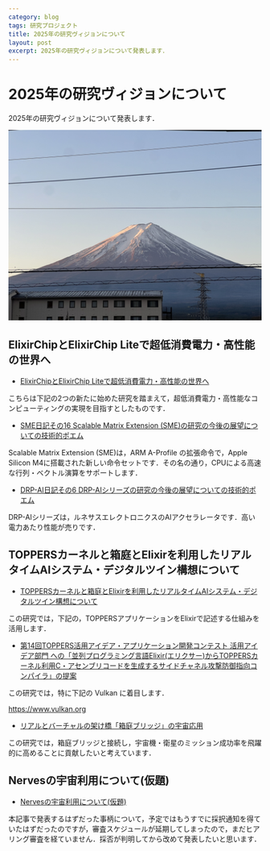 ```yaml
---
category: blog
tags: 研究プロジェクト
title: 2025年の研究ヴィジョンについて
layout: post
excerpt: 2025年の研究ヴィジョンについて発表します．
---
```

# 2025年の研究ヴィジョンについて

2025年の研究ヴィジョンについて発表します．

![2025年1月3日に撮影した富士山](/assets/images/mt_fuji.jpg "2025年1月3日に撮影した富士山")

## ElixirChipとElixirChip Liteで超低消費電力・高性能の世界へ

- [ElixirChipとElixirChip Liteで超低消費電力・高性能の世界へ](https://qiita.com/zacky1972/items/960f67189705c388b3a7)

こちらは下記の2つの新たに始めた研究を踏まえて，超低消費電力・高性能なコンピューティングの実現を目指すとしたものです．

- [SME日記その16 Scalable Matrix Extension (SME)の研究の今後の展望についての技術的ポエム](https://qiita.com/zacky1972/items/34ff853daebaf24761a4)

Scalable Matrix Extension (SME)は，ARM A-Profile の拡張命令で，Apple Silicon M4に搭載された新しい命令セットです．その名の通り，CPUによる高速な行列・ベクトル演算をサポートします．

- [DRP-AI日記その6 DRP-AIシリーズの研究の今後の展望についての技術的ポエム](https://qiita.com/zacky1972/items/5c92779e2bac7ab631e8)

DRP-AIシリーズは，ルネサスエレクトロニクスのAIアクセラレータです．高い電力あたり性能が売りです．

## TOPPERSカーネルと箱庭とElixirを利用したリアルタイムAIシステム・デジタルツイン構想について

- [TOPPERSカーネルと箱庭とElixirを利用したリアルタイムAIシステム・デジタルツイン構想について](https://qiita.com/zacky1972/items/19bb7c70a3647a90d832)

この研究では，下記の，TOPPERSアプリケーションをElixirで記述する仕組みを活用します．

- [第14回TOPPERS活用アイデア・アプリケーション開発コンテスト 活用アイデア部門 への「並列プログラミング言語Elixir(エリクサー)からTOPPERSカーネル利用C・アセンブリコードを生成するサイドチャネル攻撃防御指向コンパイラ」の提案](https://qiita.com/zacky1972/items/32ea9887fceb058ee5da)

この研究では，特に下記の Vulkan に着目します．

https://www.vulkan.org

- [リアルとバーチャルの架け橋「箱庭ブリッジ」の宇宙応用](https://qiita.com/zacky1972/items/9721403c71b4e94e1939)

この研究では，箱庭ブリッジと接続し，宇宙機・衛星のミッション成功率を飛躍的に高めることに貢献したいと考えています．

## Nervesの宇宙利用について(仮題)

- [Nervesの宇宙利用について(仮題)](https://qiita.com/zacky1972/items/1002367c13e33faf5334)

本記事で発表するはずだった事柄について，予定ではもうすでに採択通知を得ていたはずだったのですが，審査スケジュールが延期してしまったので，まだヒアリング審査を経ていません．採否が判明してから改めて発表したいと思います．

